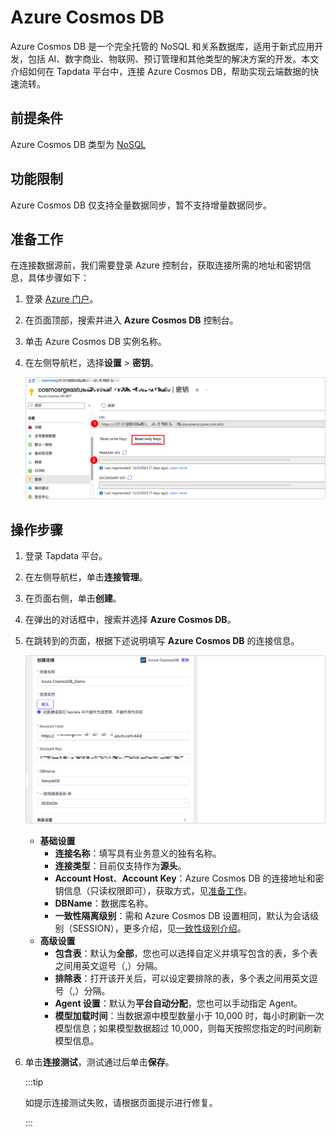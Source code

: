 # Azure Cosmos DB

Azure Cosmos DB 是一个完全托管的 NoSQL 和关系数据库，适用于新式应用开发，包括 AI、数字商业、物联网、预订管理和其他类型的解决方案的开发。本文介绍如何在 Tapdata 平台中，连接 Azure Cosmos DB，帮助实现云端数据的快速流转。

## 前提条件

Azure Cosmos DB 类型为 [NoSQL](https://learn.microsoft.com/zh-cn/azure/cosmos-db/distributed-nosql)

## 功能限制

Azure Cosmos DB 仅支持全量数据同步，暂不支持增量数据同步。

## 准备工作

在连接数据源前，我们需要登录 Azure 控制台，获取连接所需的地址和密钥信息，具体步骤如下：

1. 登录 [Azure 门户](https://portal.azure.com/)。

2. 在页面顶部，搜索并进入 **Azure Cosmos DB** 控制台。

3. 单击 Azure Cosmos DB <span id="azure-cosmosdb-keys">实例名称</span>。

4. 在左侧导航栏，选择**设置** > **密钥**。

   ![密钥页面](../../../images/azure_cosmosdb_keys.png)

## 操作步骤

1. 登录 Tapdata 平台。

2. 在左侧导航栏，单击**连接管理**。

3. 在页面右侧，单击**创建**。

4. 在弹出的对话框中，搜索并选择 **Azure Cosmos DB**。

5. 在跳转到的页面，根据下述说明填写 **Azure Cosmos DB** 的连接信息。

   ![连接 Azure Cosmos DB](../../../images/connect_azure_cosmos_db.png)

   * **基础设置**
     * **连接名称**：填写具有业务意义的独有名称。
     * **连接类型**：目前仅支持作为**源头**。
     * **Account Host**、**Account Key**：Azure Cosmos DB 的连接地址和密钥信息（只读权限即可），获取方式，见[准备工作](#azure-cosmosdb-keys)。
     * **DBName**：数据库名称。
     * **一致性隔离级别**：需和 Azure Cosmos DB 设置相同，默认为会话级别（SESSION），更多介绍，见[一致性级别介绍](https://learn.microsoft.com/zh-cn/azure/cosmos-db/consistency-levels?WT.mc_id=Portal-Microsoft_Azure_DocumentDB#session)。
   * **高级设置**
     * **包含表**：默认为**全部**，您也可以选择自定义并填写包含的表，多个表之间用英文逗号（,）分隔。
     * **排除表**：打开该开关后，可以设定要排除的表，多个表之间用英文逗号（,）分隔。
     * **Agent 设置**：默认为**平台自动分配**，您也可以手动指定 Agent。
     * **模型加载时间**：当数据源中模型数量小于 10,000 时，每小时刷新一次模型信息；如果模型数据超过 10,000，则每天按照您指定的时间刷新模型信息。

6. 单击**连接测试**，测试通过后单击**保存**。

   :::tip

   如提示连接测试失败，请根据页面提示进行修复。

   :::